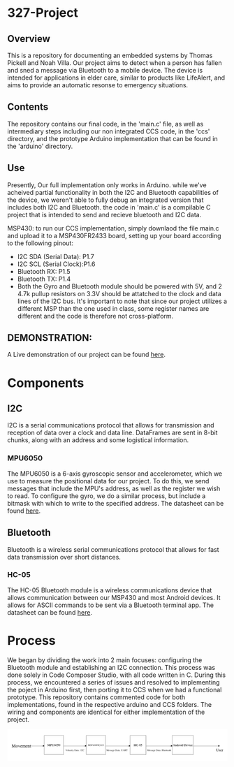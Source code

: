 # 327-Project
## Overview
This is a repository for documenting an embedded systems by Thomas Pickell and Noah Villa. Our project aims to detect when a person has fallen and sned a message via Bluetooth to a mobile device. The device is intended for applications in elder care, similar to products like LifeAlert, and aims to provide an automatic resonse to emergency situations.

## Contents
The repository contains our final code, in the 'main.c' file, as well as intermediary steps including our non integrated CCS code, in the 'ccs' directory, and the prototype Arduino implementation that can be found in the 'arduino' directory.

## Use
Presently, Our full implementation only works in Arduino. while we've acheived partial functionality in both the I2C and Bluetooth capabilities of the device, we weren't able to fully debug an integrated version that includes both I2C and Bluetooth. the code in 'main.c' is a compilable C project that is intended to send and recieve bluetooth and I2C data.

MSP430: to run our CCS implementation, simply downlaod the file main.c and upload it to a MSP430FR2433 board, setting up your board according to the following pinout:     
- I2C SDA (Serial Data): P1.7
- I2C SCL (Serial Clock):P1.6
- Bluetooth RX: P1.5
- Bluetooth TX: P1.4
- Both the Gyro and Bluetooth module should be powered with 5V, and 2 4.7k pullup resistors on 3.3V should be attatched to the clock and data lines of the I2C bus.
It's important to note that since our project utilizes a different MSP than the one used in class, some register names are different and the code is therefore not cross-platform.

## DEMONSTRATION:
A Live demonstration of our project can be found [here](https://drive.google.com/file/d/1XZIgEVxlYv1pwuqYM_hLLPm6eGMVjQot/view).

# Components
## I2C
I2C is a serial communications protocol that allows for transmission and reception of data over a clock and data line. DataFrames are sent in 8-bit chunks, along with an address and some logistical information.
### MPU6050
The MPU6050 is a 6-axis gyroscopic sensor and accelerometer, which we use to measure the positional data for our project. To do this, we send messages that include the MPU's address, as well as the register we wish to read. To configure the gyro, we do a similar process, but include a bitmask with which to write to the specified address. The datasheet can be found [here](https://invensense.tdk.com/wp-content/uploads/2015/02/MPU-6000-Datasheet1.pdf).

## Bluetooth
Bluetooth is a wireless serial communications protocol that allows for fast data transmission over short distances.
### HC-05
The HC-05 Bluetooth module is a wireless communications device that allows communication between our MSP430 and most Android devices. It allows for ASCII commands to be sent via a Bluetooth terminal app. The datasheet can be found [here](https://components101.com/sites/default/files/component_datasheet/HC-05%20Datasheet.pdf).

# Process
We began by dividing the work into 2 main focuses: configuring the Bluetooth module and establishing an I2C connection. This process was done solely in Code Composer Studio, with all code written in C. During this process, we encountered a series of issues and resolved to implementing the poject in Arduino first, then porting it to CCS when we had a functional prototype. This repository contains commented code for both implementations, found in the respective arduino and CCS folders. The wiring and components are identical for either implementation of the project.


![screenshot](Block_Diagram1.png)
